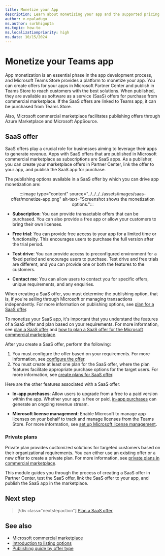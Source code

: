 ```yaml
---
title: Monetize your App
description: Learn about monetizing your app and the supported pricing models such as free trials, in-app purchases, and test drives and to monetize through SaaS offers.
author: v-npaladugu
ms.author: surbhigupta
ms.topic: how-to
ms.localizationpriority: high
ms.date: 10/15/2024
---
```


# Monetize your Teams app

App monetization is an essential phase in the app development process, and Microsoft Teams Store provides a platform to monetize your app. You can create offers for your apps in Microsoft Partner Center and publish in Teams Store to reach customers with the best solutions. When published, they are available as software as a service (SaaS) offers for purchase from commercial marketplace. If the SaaS offers are linked to Teams app, it can be purchased from Teams Store.

Also, Microsoft commercial marketplace facilitates publishing offers through Azure Marketplace and Microsoft AppSource. 

## SaaS offer

SaaS offers play a crucial role for businesses aiming to leverage their apps to generate revenue. Apps with SaaS offers that are published in Microsoft commercial marketplace as subscriptions are SaaS apps. As a publisher, you can create your marketplace offers in Partner Center, link the offer to your app, and publish the SaaS app for purchase.

The publishing options available in a SaaS offer by which you can drive app monetization are:

<div style="text-align: center;">
    :::image type="content" source="../../../../assets/images/saas-offer/monetize-app.png" alt-text="Screenshot shows the monetization options.":::
</div>

* **Subscription**: You can provide transactable offers that can be purchased. You can also provide a free app or allow your customers to bring their own licenses.

* **Free trial**: You can provide free access to your app for a limited time or functionality. This encourages users to purchase the full version after the trial period.

* **Test drive**: You can provide access to preconfigured environment for a fixed period and encourage users to purchase. Test drive and free trials are different, and you can provide one or both the features to the customers.

* **Contact me**: You can allow users to contact you for specific offers, unique requirements, and any enquiries.

When creating a SaaS offer, you must determine the publishing option, that is, if you're selling through Microsoft or managing transactions independently. For more information on publishing options, see [plan for a SaaS offer](include-saas-offer.md).

To monetize your SaaS app, it's important that you understand the features of a SaaS offer and plan based on your requirements.
For more information, see [plan a SaaS offer](/partner-center/marketplace/plan-saas-offer) and [how to plan a SaaS offer for the Microsoft commercial marketplace](/azure/marketplace/plan-saas-offer).



After you create a SaaS offer, perform the following:

1. You must configure the offer based on your requirements. For more information, see [configure the offer](/partner-center/marketplace-offers/create-new-saas-offer-properties).
1. You must create at least one plan for the SaaS offer, where the plan features facilitate appropriate purchase options for the target users. For more information, see [create plans for SaaS offer](/partner-center/marketplace/create-new-saas-offer-plans).

Here are the other features associated with a SaaS offer:

* **In-app purchases**: Allow users to upgrade from a free to a paid version within the app. Whether your app is free or paid, [in-app purchases](in-app-purchase-flow.md) can generate an ongoing revenue stream. </br>

* **Microsoft license management**: Enable Microsoft to manage app licenses on your behalf to track and manage licenses from the Teams Store. For more information, see [set up Microsoft license management](manage-third-party-apps-license.md#set-up-microsoft-license-management).

### Private plans

Private plan provides customized solutions for targeted customers based on their organizational requirements. You can either use an existing offer or a new offer to create a private plan. For more information, see [private plans in commercial marketplace](/partner-center/marketplace/private-plans).

This module guides you through the process of creating a SaaS offer in Partner Center, test the SaaS offer, link the SaaS offer to your app, and publish the SaaS app in the marketplace.

## Next step

> [!div class="nextstepaction"]
> [Plan a SaaS offer](include-saas-offer.md)

## See also

* [Microsoft commercial marketplace](/partner-center/marketplace/overview)
* [Introduction to listing options](/partner-center/marketplace/determine-your-listing-type)
* [Publishing guide by offer type](/partner-center/marketplace/publisher-guide-by-offer-type)
